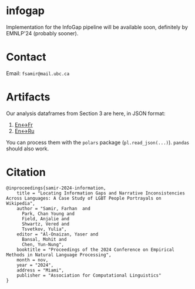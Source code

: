 # infogap
Implementation for the InfoGap pipeline will be available soon, definitely by EMNLP'24 (probably sooner). 

# Contact
Email: `fsamir@mail.ubc.ca`

# Artifacts
Our analysis dataframes from Section 3 are here, in JSON format:
1. [En<->Fr](https://www.dropbox.com/scl/fi/oxdphmcxaai2ur7swoz1l/connotation_df_en_fr_flan.json?rlkey=pz82ygv8rx2xybkvv1eaavbo3&st=or1r65no&dl=0)
2. [En<->Ru](https://www.dropbox.com/scl/fi/kavcip55wvbfegaafxy5b/connotation_df_en_ru_mt5.json?rlkey=q7wpn8n6ahwp6xg6vd3g9ogub&st=qw5vvi2z&dl=0)

You can process them with the `polars` package (`pl.read_json(...)`). `pandas` should also work. 

# Citation
```
@inproceedings{samir-2024-information,
    title = "Locating Information Gaps and Narrative Inconsistencies Across Languages: A Case Study of LGBT People Portrayals on Wikipedia",
    author = "Samir, Farhan  and
      Park, Chan Young and
      Field, Anjalie and
      Shwartz, Vered and 
      Tsvetkov, Yulia",
    editor = "Al-Onaizan, Yaser and
      Bansal, Mohit and
      Chen, Yun-Nung",
    booktitle = "Proceedings of the 2024 Conference on Empirical Methods in Natural Language Processing",
    month = nov,
    year = "2024",
    address = "Miami",
    publisher = "Association for Computational Linguistics"
}
```

